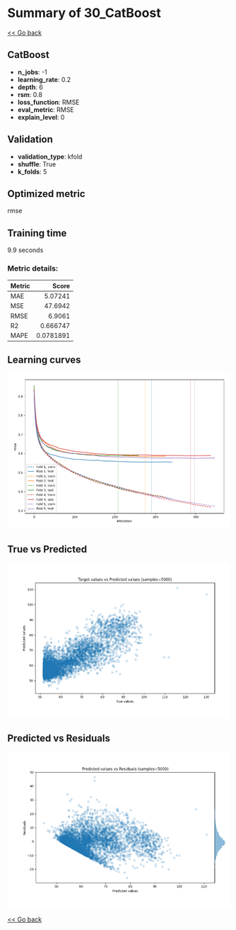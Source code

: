 # Summary of 30_CatBoost

[<< Go back](../README.md)


## CatBoost
- **n_jobs**: -1
- **learning_rate**: 0.2
- **depth**: 6
- **rsm**: 0.8
- **loss_function**: RMSE
- **eval_metric**: RMSE
- **explain_level**: 0

## Validation
 - **validation_type**: kfold
 - **shuffle**: True
 - **k_folds**: 5

## Optimized metric
rmse

## Training time

9.9 seconds

### Metric details:
| Metric   |      Score |
|:---------|-----------:|
| MAE      |  5.07241   |
| MSE      | 47.6942    |
| RMSE     |  6.9061    |
| R2       |  0.666747  |
| MAPE     |  0.0781891 |



## Learning curves
![Learning curves](learning_curves.png)
## True vs Predicted

![True vs Predicted](true_vs_predicted.png)


## Predicted vs Residuals

![Predicted vs Residuals](predicted_vs_residuals.png)



[<< Go back](../README.md)
